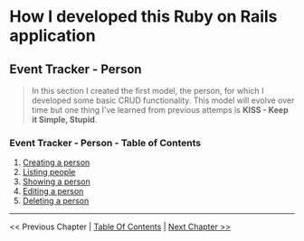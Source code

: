 # How I developed this Ruby on Rails application #


## Event Tracker - Person ##
> In this section I created the first model, the person, for which I developed some basic CRUD functionality. This model will evolve over time but one thing I've learned from previous attemps is __KISS - Keep it Simple, Stupid__.


### Event Tracker - Person - Table of Contents ###
1. [Creating a person](../section_3_event_tracker_person/3_1_creating_a_person.md)
2. [Listing people](../section_3_event_tracker_person/3_2_listing_people.md)
3. [Showing a person](../section_3_event_tracker_person/3_3_showing_a_person.md)
4. [Editing a person](../section_3_event_tracker_person/3_4_editing_a_person.md)
5. [Deleting a person](../section_3_event_tracker_person/3_5_deleting_a_person.md)


----------
<< Previous Chapter | [Table Of Contents](../how_i_developed_this_rails_application.md) | [Next Chapter >>](../section_3_event_tracker_person/3_1_creating_a_person.md)